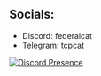 
<!--
**blmp/blmp** is a ✨ _special_ ✨ repository because its `README.md` (this file) appears on your GitHub profile.

Here are some ideas to get you started:

- 🔭 I’m currently working on ...
- 🌱 I’m currently learning ...
- 👯 I’m looking to collaborate on ...
- 🤔 I’m looking for help with ...
- 💬 Ask me about ...
- 📫 How to reach me: ...
- 😄 Pronouns: ...
- ⚡ Fun fact: ...
-->
## Socials:
-  Discord: federalcat
-  Telegram: tcpcat

[![Discord Presence](https://lanyard.cnrad.dev/api/1116732014792540220)](https://discord.com/users/1116732014792540220)

